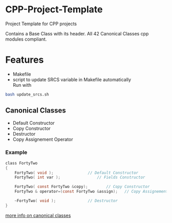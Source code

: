 # CPP-Project-Template
Project Template for CPP projects

Contains a Base Class with its header.
All 42 Canonical Classes cpp modules compliant.

# Features
- Makefile
- script to update SRCS variable in Makefile automatically<br>
Run with 
```bash
bash update_srcs.sh
```
## Canonical Classes
- Default Constructor
- Copy Constructor
- Destructor
- Copy Assignement Operator

### Example
```c
class FortyTwo
{
	FortyTwo( void );				// Default Constructor
	FortyTwo( int var );				// Fields Constructor

	FortyTwo( const FortyTwo &copy);		// Copy Constructor
	FortyTwo & operator=(const FortyTwo &assign);	// Copy Assignement Operator

	~FortyTwo( void );				// Destructor
}
```
[more info on canonical classes](https://www.francescmm.com/orthodox-canonical-class-form/)
